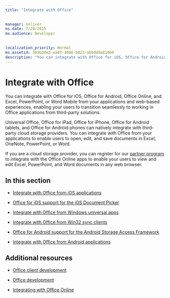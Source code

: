 ```yaml
---
title: "Integrate with Office"
 
 
manager: soliver
ms.date: 7/29/2015
ms.audience: Developer
 
 
localization_priority: Normal
ms.assetid: 369b30e3-eadf-4086-b023-abbdd8e810b0
description: "You can integrate with Office for iOS, Office for Android, Office Online, and Excel, PowerPoint, or Word Mobile from your applications and web-based experiences, enabling your users to transition seamlessly to working in Office applications from third-party solutions."
---
```


# Integrate with Office

You can integrate with Office for iOS, Office for Android, Office Online, and Excel, PowerPoint, or Word Mobile from your applications and web-based experiences, enabling your users to transition seamlessly to working in Office applications from third-party solutions.
  
Universal Office, Office for iPad, Office for iPhone, Office for Android tablets, and Office for Android phones can natively integrate with third-party cloud storage providers. You can integrate with Office from your applications to enable users to open, edit, and save documents in Excel, OneNote, PowerPoint, or Word.
  
If you are a cloud storage provider, you can register for our [partner program](http://dev.office.com/programs/officecloudstorage) to integrate with the Office Online apps to enable your users to view and edit Excel, PowerPoint, and Word documents in any web browser. 
  
## In this section

- [Integrate with Office from iOS applications](integrate-with-office-from-ios-applications.md)
    
- [Office for iOS support for the iOS Document Picker](office-for-ios-support-for-the-ios-document-picker.md)
    
- [Integrate with Office from Windows universal apps](integrate-with-office-from-windows-universal-apps.md)
    
- [Integrate with Office from Win32 sync clients](integrate-with-office-from-win32-sync-clients.md)
    
- [Office for Android support for the Android Storage Access Framework](office-for-android-support-for-the-android-storage-access-framework.md)
    
- [Integrate with Office from Android applications](integrate-with-office-from-android-applications.md)
    
## Additional resources
<a name="bk_addresources"> </a>

- [Office client development](https://msdn.microsoft.com/en-us/library/dn833103.aspx)
    
- [Office development](http://msdn.microsoft.com/library/7f24db34-c1ad-4a83-a9bd-3c85a39c0bd8%28Office.15%29.aspx)
    
- [Integrating with Office Online](https://wopi.readthedocs.org/en/latest/)
    

